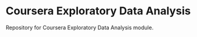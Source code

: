 Coursera Exploratory Data Analysis
======================

Repository for Coursera Exploratory Data Analysis module. 
